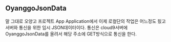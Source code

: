 ## OyanggoJsonData

말 그대로 오양고 프로젝트 App Application에서 이제 로컬단의 작업은 어느정도 됬고 서버와 통신을 위한 임시 JSON데이터이다.
통신은 cloud9서버에 OyanggoJsonData를 올려서 해당 주소에 GET방식으로 통신을 한다.